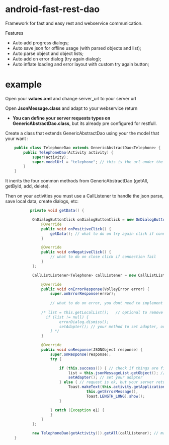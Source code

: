 # android-fast-rest-dao

Framework for fast and easy rest and webservice communication.


Features
- Auto add progress dialogs;
- Auto save json for offline usage (with parsed objects and list);
- Auto parse object and object lists;
- Auto add on error dialog (try again dialog);
- Auto inflate loading and error layout with custom try again button;

# example

Open your **values.xml** and change server_url to your server url


Open **JsonMessage.class** and adapt to your webservice return



- **You can define your server requests types on GenericAbstractDao.class**, but its already pre configured for restfull.

Create a class that extends GenericAbstractDao using your the model that your want :

```java
    public class TelephoneDao extends GenericAbstractDao<Telephone> {
        public TelephoneDao(Activity activity) {
            super(activity);
            super.modelUrl = "telephone"; // this is the url under the domain for telephone object
        }
    }
```
    
    
It inerits the four common methods from GenericAbstractDao (getAll, getById, add, delete).
    
    


Then on your activities you must use a CallListener to handle the json parse, save local data, create dialogs, etc:
    
```java
           private void getData() {

            OnDialogButtonClick onDialogButtonClick = new OnDialogButtonClick() {
                @Override
                public void onPositiveClick() {
                    getData(); // what to do on try again click if connection fail, usually try again
                }

                @Override
                public void onNegativeClick() {
                    // what to do on close click if connection fail
                }
            };

            CallListListener<Telephone> callListener = new CallListListener<Telephone>(this, Telephone.class, "Message to show on dialog", onDialogButtonClick, true, null) {

                @Override
                public void onErrorResponse(VolleyError error) {
                    super.onErrorResponse(error);
                    
                    // what to do on error, you dont need to implement
                    
                /* list = this.getLocalList();   // optional to remove error dialog and populate from data downloaded before
                  if (list != null) { 
                        errorDialog.dismiss();
                        setAdapter(); // your method to set adapter, or what you want
                    } */
                }

                @Override
                public void onResponse(JSONObject response) {
                    super.onResponse(response);
                    try {

                        if (this.success()) { // check if things are fine
                            list = this.jsonMessageList.getObject(); // get the parsed list and add it to the activity list
                            setAdapter(); // set your adapter
                        } else { // request is ok, but your server returned an error or not found
                            Toast.makeText(this.activity.getApplicationContext(),
                                    this.getErrorMessage(),
                                    Toast.LENGTH_LONG).show();
                        }

                    } catch (Exception e1) {
                    }
                }
            };

            new TelephoneDao(getActivity()).getAll(callListener); // make the call
    }
```
